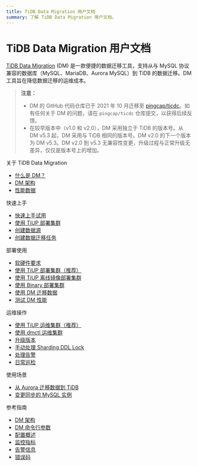 ```yaml
---
title: TiDB Data Migration 用户文档
summary: 了解 TiDB Data Migration 用户文档。
---
```


# TiDB Data Migration 用户文档

[TiDB Data Migration](https://github.com/pingcap/ticdc/tree/master/dm) (DM) 是一款便捷的数据迁移工具，支持从与 MySQL 协议兼容的数据库（MySQL、MariaDB、Aurora MySQL）到 TiDB 的数据迁移。DM 工具旨在降低数据迁移的运维成本。

> **注意：**
>
> - DM 的 GitHub 代码仓库已于 2021 年 10 月迁移至 [pingcap/ticdc](https://github.com/pingcap/ticdc/tree/master/dm)。如有任何关于 DM 的问题，请在 `pingcap/ticdc` 仓库提交，以获得后续反馈。
> - 在较早版本中（v1.0 和 v2.0），DM 采用独立于 TiDB 的版本号。从 DM v5.3 起，DM 采用与 TiDB 相同的版本号。DM v2.0 的下一个版本为 DM v5.3。DM v2.0 到 v5.3 无兼容性变更，升级过程与正常升级无差异，仅仅是版本号上的增加。

<NavColumns>
<NavColumn>
<ColumnTitle>关于 TiDB Data Migration</ColumnTitle>

- [什么是 DM？](overview.md)
- [DM 架构](overview.md)
- [性能数据](benchmark-v2.0-ga.md)

</NavColumn>

<NavColumn>
<ColumnTitle>快速上手</ColumnTitle>

- [快速上手试用](quick-start-with-dm.md)
- [使用 TiUP 部署集群](deploy-a-dm-cluster-using-tiup.md)
- [创建数据源](quick-start-create-source.md)
- [创建数据迁移任务](quick-create-migration-task.md)

</NavColumn>

<NavColumn>
<ColumnTitle>部署使用</ColumnTitle>

- [软硬件要求](hardware-and-software-requirements.md)
- [使用 TiUP 部署集群（推荐）](deploy-a-dm-cluster-using-tiup.md)
- [使用 TiUP 离线镜像部署集群](deploy-a-dm-cluster-using-tiup-offline.md)
- [使用 Binary 部署集群](deploy-a-dm-cluster-using-binary.md)
- [使用 DM 迁移数据](migrate-data-using-dm.md)
- [测试 DM 性能](performance-test.md)

</NavColumn>

<NavColumn>
<ColumnTitle>运维操作</ColumnTitle>

- [使用 TiUP 运维集群（推荐）](maintain-dm-using-tiup.md)
- [使用 dmctl 运维集群](dmctl-introduction.md)
- [升级版本](manually-upgrade-dm-1.0-to-2.0.md)
- [手动处理 Sharding DDL Lock](manually-handling-sharding-ddl-locks.md)
- [处理告警](handle-alerts.md)
- [日常巡检](daily-check.md)

</NavColumn>

<NavColumn>
<ColumnTitle>使用场景</ColumnTitle>

- [从 Aurora 迁移数据到 TiDB](migrate-from-mysql-aurora.md)
- [变更同步的 MySQL 实例](usage-scenario-master-slave-switch.md)

</NavColumn>

<NavColumn>
<ColumnTitle>参考指南</ColumnTitle>

- [DM 架构](dm-arch.md)
- [DM 命令行参数](command-line-flags.md)
- [配置概述](config-overview.md)
- [监控指标](monitor-a-dm-cluster.md)
- [告警信息](alert-rules.md)
- [错误码](error-handling.md#常见故障处理方法)

</NavColumn>

</NavColumns>
